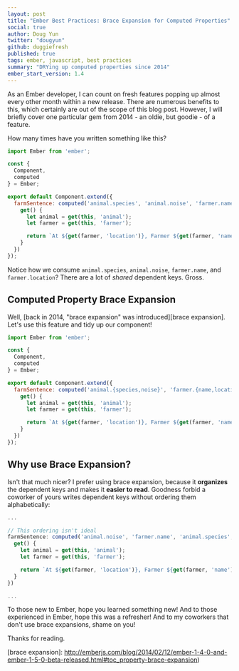 ```yaml
---
layout: post
title: "Ember Best Practices: Brace Expansion for Computed Properties"
social: true
author: Doug Yun
twitter: "dougyun"
github: duggiefresh
published: true
tags: ember, javascript, best practices
summary: "DRYing up computed properties since 2014"
ember_start_version: 1.4
---
```


As an Ember developer, I can count on fresh features popping up almost every
other month within a new release. There are numerous benefits to this, which
certainly are out of the scope of this blog post. However, I will briefly
cover one particular gem from 2014 - an oldie, but goodie - of a feature.

How many times have you written something like this?

```js
import Ember from 'ember';

const {
  Component,
  computed
} = Ember;

export default Component.extend({
  farmSentence: computed('animal.species', 'animal.noise', 'farmer.name', 'farmer.location', {
    get() {
      let animal = get(this, 'animal');
      let farmer = get(this, 'farmer');

      return `At ${get(farmer, 'location')}, Farmer ${get(farmer, 'name')} owns a ${get(animal, 'species')} that says "${get(animal, 'noise')}!"`;
    }
  })
});
```

Notice how we consume `animal.species`, `animal.noise`, `farmer.name`, and `farmer.location`?
There are a lot of *shared* dependent keys. Gross.

## Computed Property Brace Expansion

Well, [back in 2014, "brace expansion" was introduced][brace expansion].
Let's use this feature and tidy up our component!

```js
import Ember from 'ember';

const {
  Component,
  computed
} = Ember;

export default Component.extend({
  farmSentence: computed('animal.{species,noise}', 'farmer.{name,location}', {
    get() {
      let animal = get(this, 'animal');
      let farmer = get(this, 'farmer');

      return `At ${get(farmer, 'location')}, Farmer ${get(farmer, 'name')} owns a ${get(animal, 'species')} that says "${get(animal, 'noise')}!"`;
    }
  })
});
```

## Why use Brace Expansion?

Isn't that much nicer? I prefer using brace expansion, because it **organizes** the dependent keys and
makes it **easier to read**. Goodness forbid a coworker of yours writes dependent keys without ordering
them alphabetically:

```js
...

// This ordering isn't ideal
farmSentence: computed('animal.noise', 'farmer.name', 'animal.species', 'farmer.location', {
  get() {
    let animal = get(this, 'animal');
    let farmer = get(this, 'farmer');

    return `At ${get(farmer, 'location')}, Farmer ${get(farmer, 'name')} owns a ${get(animal, 'species')} that says "${get(animal, 'noise')}!"`;
  }
})

...
```

To those new to Ember, hope you learned something new!
And to those experienced in Ember, hope this was a refresher!
And to my coworkers that don't use brace expansions, shame on you!

Thanks for reading.

[brace expansion]: http://emberjs.com/blog/2014/02/12/ember-1-4-0-and-ember-1-5-0-beta-released.html#toc_property-brace-expansion)
